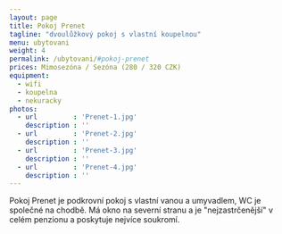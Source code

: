 ```yaml
---
layout: page
title: Pokoj Prenet
tagline: "dvoulůžkový pokoj s vlastní koupelnou"
menu: ubytovani
weight: 4
permalink: /ubytovani/#pokoj-prenet
prices: Mimosezóna / Sezóna (280 / 320 CZK)
equipment:
  - wifi
  - koupelna
  - nekuracky
photos:
  - url         : 'Prenet-1.jpg'
    description : ''
  - url         : 'Prenet-2.jpg'
    description : ''
  - url         : 'Prenet-3.jpg'
    description : ''
  - url         : 'Prenet-4.jpg'
    description : ''
---
```


Pokoj Prenet je podkrovní pokoj s vlastní vanou a umyvadlem, WC je společné na chodbě. Má okno na severní stranu a je "nejzastrčenější" v celém penzionu a poskytuje nejvíce soukromí.